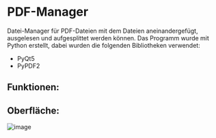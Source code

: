 # PDF-Manager
Datei-Manager für PDF-Dateien mit dem Dateien aneinandergefügt, ausgelesen und aufgesplittet werden können.
Das Programm wurde mit Python erstellt, dabei wurden die folgenden Bibliotheken verwendet:
- PyQt5
- PyPDF2

## Funktionen:
### 


## Oberfläche:
![image](https://github.com/LukasVerwiebe/PDF-Manager/assets/63674539/e48d2b6a-9fd0-4e4d-9d81-642fd42108f6)
